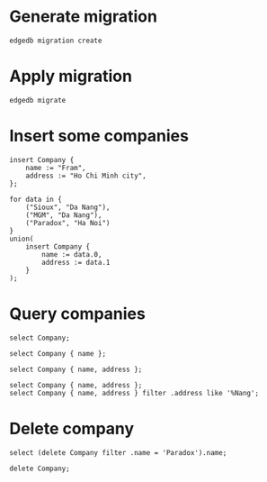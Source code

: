 # Generate migration
```
edgedb migration create
```

# Apply migration
```
edgedb migrate
```

# Insert some companies
```
insert Company {
    name := "Fram",
    address := "Ho Chi Minh city",
};

for data in {
    ("Sioux", "Da Nang"),
    ("MGM", "Da Nang"),
    ("Paradox", "Ha Noi")
}
union(
    insert Company {
        name := data.0,
        address := data.1
    }
);

```

# Query companies
```
select Company;

select Company { name };

select Company { name, address };

select Company { name, address };
select Company { name, address } filter .address like '%Nang';
```

# Delete company

```
select (delete Company filter .name = 'Paradox').name;

delete Company;
```

